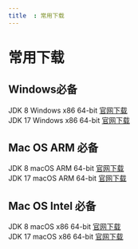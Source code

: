 ```yaml
---
title  : 常用下载
---
```


# 常用下载

## Windows必备
JDK 8 Windows x86 64-bit [官网下载](https://cdn.azul.com/zulu/bin/zulu8.58.0.13-ca-jdk8.0.312-win_x64.msi) </br>
JDK 17 Windows x86 64-bit [官网下载](https://download.oracle.com/java/17/latest/jdk-17_windows-x64_bin.msi) </br>



## Mac OS ARM 必备
JDK 8 macOS ARM 64-bit [官网下载](https://cdn.azul.com/zulu/bin/zulu8.58.0.13-ca-jdk8.0.312-macosx_aarch64.dmg) </br>
JDK 17 macOS ARM 64-bit [官网下载](https://download.oracle.com/java/17/latest/jdk-17_macos-aarch64_bin.dmg) </br>


## Mac OS Intel 必备
JDK 8 macOS x86 64-bit [官网下载](https://cdn.azul.com/zulu/bin/zulu8.58.0.13-ca-jdk8.0.312-macosx_x64.dmg) </br>
JDK 17 macOS x86 64-bit [官网下载](https://download.oracle.com/java/17/latest/jdk-17_macos-x64_bin.dmg) </br>

